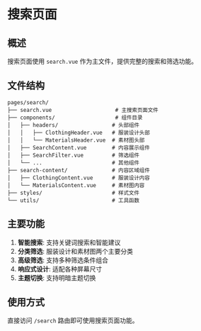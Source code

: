 # 搜索页面

## 概述
搜索页面使用 `search.vue` 作为主文件，提供完整的搜索和筛选功能。

## 文件结构

```
pages/search/
├── search.vue                    # 主搜索页面文件
├── components/                   # 组件目录
│   ├── headers/                 # 头部组件
│   │   ├── ClothingHeader.vue   # 服装设计头部
│   │   └── MaterialsHeader.vue  # 素材图头部
│   ├── SearchContent.vue        # 内容展示组件
│   ├── SearchFilter.vue         # 筛选组件
│   └── ...                      # 其他组件
├── search-content/              # 内容区域组件
│   ├── ClothingContent.vue      # 服装设计内容
│   └── MaterialsContent.vue     # 素材图内容
├── styles/                      # 样式文件
└── utils/                       # 工具函数
```

## 主要功能

1. **智能搜索**: 支持关键词搜索和智能建议
2. **分类筛选**: 服装设计和素材图两个主要分类
3. **高级筛选**: 支持多种筛选条件组合
4. **响应式设计**: 适配各种屏幕尺寸
5. **主题切换**: 支持明暗主题切换

## 使用方式

直接访问 `/search` 路由即可使用搜索页面功能。